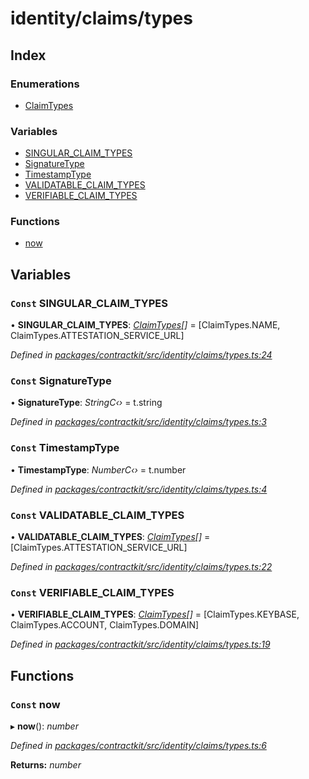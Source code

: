 # identity/claims/types

## Index

### Enumerations

* [ClaimTypes](../enums/_identity_claims_types_.claimtypes.md)

### Variables

* [SINGULAR\_CLAIM\_TYPES](_identity_claims_types_.md#const-singular_claim_types)
* [SignatureType](_identity_claims_types_.md#const-signaturetype)
* [TimestampType](_identity_claims_types_.md#const-timestamptype)
* [VALIDATABLE\_CLAIM\_TYPES](_identity_claims_types_.md#const-validatable_claim_types)
* [VERIFIABLE\_CLAIM\_TYPES](_identity_claims_types_.md#const-verifiable_claim_types)

### Functions

* [now](_identity_claims_types_.md#const-now)

## Variables

### `Const` SINGULAR\_CLAIM\_TYPES

• **SINGULAR\_CLAIM\_TYPES**: [_ClaimTypes_](../enums/_identity_claims_types_.claimtypes.md)_\[\]_ = \[ClaimTypes.NAME, ClaimTypes.ATTESTATION\_SERVICE\_URL\]

_Defined in_ [_packages/contractkit/src/identity/claims/types.ts:24_](https://github.com/celo-org/celo-monorepo/blob/master/packages/contractkit/src/identity/claims/types.ts#L24)

### `Const` SignatureType

• **SignatureType**: _StringC‹›_ = t.string

_Defined in_ [_packages/contractkit/src/identity/claims/types.ts:3_](https://github.com/celo-org/celo-monorepo/blob/master/packages/contractkit/src/identity/claims/types.ts#L3)

### `Const` TimestampType

• **TimestampType**: _NumberC‹›_ = t.number

_Defined in_ [_packages/contractkit/src/identity/claims/types.ts:4_](https://github.com/celo-org/celo-monorepo/blob/master/packages/contractkit/src/identity/claims/types.ts#L4)

### `Const` VALIDATABLE\_CLAIM\_TYPES

• **VALIDATABLE\_CLAIM\_TYPES**: [_ClaimTypes_](../enums/_identity_claims_types_.claimtypes.md)_\[\]_ = \[ClaimTypes.ATTESTATION\_SERVICE\_URL\]

_Defined in_ [_packages/contractkit/src/identity/claims/types.ts:22_](https://github.com/celo-org/celo-monorepo/blob/master/packages/contractkit/src/identity/claims/types.ts#L22)

### `Const` VERIFIABLE\_CLAIM\_TYPES

• **VERIFIABLE\_CLAIM\_TYPES**: [_ClaimTypes_](../enums/_identity_claims_types_.claimtypes.md)_\[\]_ = \[ClaimTypes.KEYBASE, ClaimTypes.ACCOUNT, ClaimTypes.DOMAIN\]

_Defined in_ [_packages/contractkit/src/identity/claims/types.ts:19_](https://github.com/celo-org/celo-monorepo/blob/master/packages/contractkit/src/identity/claims/types.ts#L19)

## Functions

### `Const` now

▸ **now**\(\): _number_

_Defined in_ [_packages/contractkit/src/identity/claims/types.ts:6_](https://github.com/celo-org/celo-monorepo/blob/master/packages/contractkit/src/identity/claims/types.ts#L6)

**Returns:** _number_

